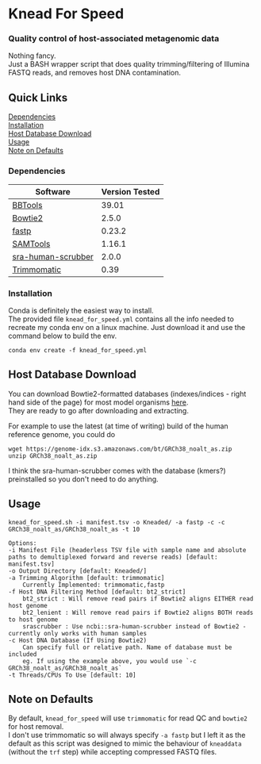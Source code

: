 # Knead For Speed
### Quality control of host-associated metagenomic data
Nothing fancy.  
Just a BASH wrapper script that does quality trimming/filtering of Illumina FASTQ reads, and removes host DNA contamination.  

## Quick Links
[Dependencies](https://github.com/cazzlewazzle89/knead_for_speed#dependencies)  
[Installation](https://github.com/cazzlewazzle89/knead_for_speed#installation)  
[Host Database Download](https://github.com/cazzlewazzle89/knead_for_speed#host-database-download)  
[Usage](https://github.com/cazzlewazzle89/knead_for_speed#usage)  
[Note on Defaults](https://github.com/cazzlewazzle89/knead_for_speed#note-on-defaults)  

### Dependencies
| Software  | Version Tested |
| --- | --- |
| [BBTools](https://jgi.doe.gov/data-and-tools/software-tools/bbtools/) | 39.01 |
| [Bowtie2](https://github.com/BenLangmead/bowtie2) | 2.5.0  |
| [fastp](https://github.com/OpenGene/fastp) | 0.23.2 |
| [SAMTools](https://www.r-project.org/) | 1.16.1  |
| [sra-human-scrubber](https://github.com/shenwei356/seqkit) | 2.0.0 |
| [Trimmomatic](https://github.com/usadellab/Trimmomatic) | 0.39  |  

### Installation  
Conda is definitely the easiest way to install.  
The provided file `knead_for_speed.yml` contains all the info needed to recreate my conda env on a linux machine. Just download it and use the command below to build the env.  
```
conda env create -f knead_for_speed.yml
```

## Host Database Download
You can download Bowtie2-formatted databases (indexes/indices - right hand side of the page) for most model organisms [here](https://bowtie-bio.sourceforge.net/bowtie2/index.shtml).  
They are ready to go after downloading and extracting.  

For example to use the latest (at time of writing) build of the human reference genome, you could do   
```
wget https://genome-idx.s3.amazonaws.com/bt/GRCh38_noalt_as.zip
unzip GRCh38_noalt_as.zip
```  

I think the sra-human-scrubber comes with the database (kmers?) preinstalled so you don't need to do anything.  

## Usage
```
knead_for_speed.sh -i manifest.tsv -o Kneaded/ -a fastp -c -c GRCh38_noalt_as/GRCh38_noalt_as -t 10

Options: 
-i Manifest File (headerless TSV file with sample name and absolute paths to demultiplexed forward and reverse reads) [default: manifest.tsv]  
-o Output Directory [default: Kneaded/]  
-a Trimming Algorithm [default: trimmomatic]  
	Currently Implemented: trimmomatic,fastp  
-f Host DNA Filtering Method [default: bt2_strict]  
    bt2_strict : Will remove read pairs if Bowtie2 aligns EITHER read host genome  
	bt2_lenient : Will remove read pairs if Bowtie2 aligns BOTH reads to host genome  
	srascrubber : Use ncbi::sra-human-scrubber instead of Bowtie2 - currently only works with human samples  
-c Host DNA Database (If Using Bowtie2)  
    Can specify full or relative path. Name of database must be included  
    eg. If using the example above, you would use `-c GRCh38_noalt_as/GRCh38_noalt_as`
-t Threads/CPUs To Use [default: 10]  
```


## Note on Defaults 
By default, `knead_for_speed` will use `trimmomatic` for read QC and `bowtie2` for host removal.  
I don't use trimmomatic so will always specify `-a fastp` but I left it as the default as this script was designed to mimic the behaviour of `kneaddata` (without the `trf` step) while accepting compressed FASTQ files. 


